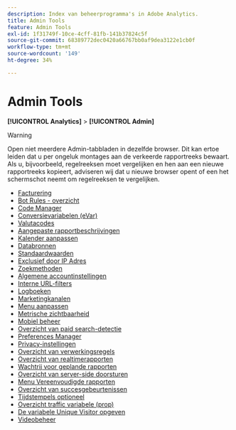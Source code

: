 ```yaml
---
description: Index van beheerprogramma's in Adobe Analytics.
title: Admin Tools
feature: Admin Tools
exl-id: 1f31749f-10ce-4cff-81fb-141b37824c5f
source-git-commit: 68389772dec0420a66767bb0af9dea3122e1cb0f
workflow-type: tm+mt
source-wordcount: '149'
ht-degree: 34%

---
```


# Admin Tools

**[!UICONTROL Analytics]** > **[!UICONTROL Admin]**

>[!WARNING]
>
>Open niet meerdere Admin-tabbladen in dezelfde browser. Dit kan ertoe leiden dat u per ongeluk montages aan de verkeerde rapportreeks bewaart. Als u, bijvoorbeeld, regelreeksen moet vergelijken en hen aan een nieuwe rapportreeks kopieert, adviseren wij dat u nieuwe browser opent of een het schermschot neemt om regelreeksen te vergelijken.

+ [Facturering](billing-admin.md)
+ [Bot Rules - overzicht](bot-removal/bot-rules.md)
+ [Code Manager](code-manager-admin.md)
+ [Conversievariabelen (eVar)](/help/admin/admin/c-manage-report-suites/c-edit-report-suites/conversion-var-admin/conversion-var-admin.md)
+ [Valutacodes](currency.md)
+ [Aangepaste rapportbeschrijvingen](/help/admin/admin/c-manage-report-suites/c-edit-report-suites/c-traffic-variables/custom-desc-admin.md)
+ [Kalender aanpassen](/help/admin/admin/c-manage-report-suites/c-edit-report-suites/general/custom-calendar.md)
+ [Databronnen](data-sources.md)
+ [Standaardwaarden](default-metrics.md)
+ [Exclusief door IP Adres](exclude-ip.md)
+ [Zoekmethoden](/help/admin/admin/c-manage-report-suites/c-edit-report-suites/conversion-var-admin/finding-methods.md)
+ [Algemene accountinstellingen](/help/admin/admin/c-manage-report-suites/c-edit-report-suites/general/general-acct-settings-admin.md)
+ [Interne URL-filters](/help/admin/admin/c-manage-report-suites/c-edit-report-suites/general/internal-url-filter-admin.md)
+ [Logboeken](logs.md)
+ [Marketingkanalen](marketing-channels-admin.md)
+ [Menu aanpassen](/help/admin/admin/c-manage-report-suites/c-edit-report-suites/general/customize-menus.md)
+ [Metrische zichtbaarheid](metric-visibility.md)
+ [Mobiel beheer](mobile-management.md)
+ [Overzicht van paid search-detectie](/help/admin/admin/c-manage-report-suites/c-edit-report-suites/general/paid-search-detection/paid-search-detection.md)
+ [Preferences Manager](preferences-manager.md)
+ [Privacy-instellingen](privacy-settings.md)
+ [Overzicht van verwerkingsregels](/help/admin/admin/c-manage-report-suites/c-edit-report-suites/general/c-processing-rules/processing-rules.md)
+ [Overzicht van realtimerapporten](realtime/realtime.md)
+ [Wachtrij voor geplande rapporten](scheduled-reports-admin.md)
+ [Overzicht van server-side doorsturen](c-server-side-forwarding/ssf.md)
+ [Menu Vereenvoudigde rapporten](t-simplified-menu.md)
+ [Overzicht van succesgebeurtenissen](/help/admin/admin/c-manage-report-suites/c-edit-report-suites/conversion-var-admin/c-success-events/success-event.md)
+ [Tijdstempels optioneel](timestamp-optional.md)
+ [Overzicht traffic variabele (prop)](/help/admin/admin/c-manage-report-suites/c-edit-report-suites/c-traffic-variables/traffic-var.md)
+ [De variabele Unique Visitor opgeven](/help/admin/admin/c-manage-report-suites/c-edit-report-suites/conversion-var-admin/unique-visitor-variable-admin/t-unique-visitor-variable.md)
+ [Videobeheer](video-management.md)
